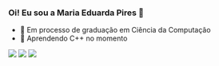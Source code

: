 ### Oi! Eu sou a Maria Eduarda Pires 👋
- 🔭 Em processo de graduação em Ciência da Computação
- 🌱 Aprendendo C++ no momento
<div> 
  <a href="https://instagram.com/piresduda" target="_blank"><img src="https://img.shields.io/badge/-Instagram-%23E4405F?style=for-the-badge&logo=instagram&logoColor=white" target="_blank"></a>
  <a href="https://www.hackerrank.com/maria_eduardapi1" target=_blank"><img src="https://img.shields.io/badge/-Hackerrank-2EC866?style=for-the-badge&logo=HackerRank&logoColor=white" target="_blank"></a> 
  <a href="https://www.linkedin.com/in/maria-eduarda-pires-94741a191/" target="_blank"><img src="https://img.shields.io/badge/-LinkedIn-%230077B5?style=for-the-badge&logo=linkedin&logoColor=white" target="_blank"></a>  
</div>

